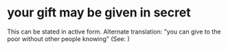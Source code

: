 
# your gift may be given in secret
This can be stated in active form. Alternate translation: "you can give to the poor without other people knowing" (See: )